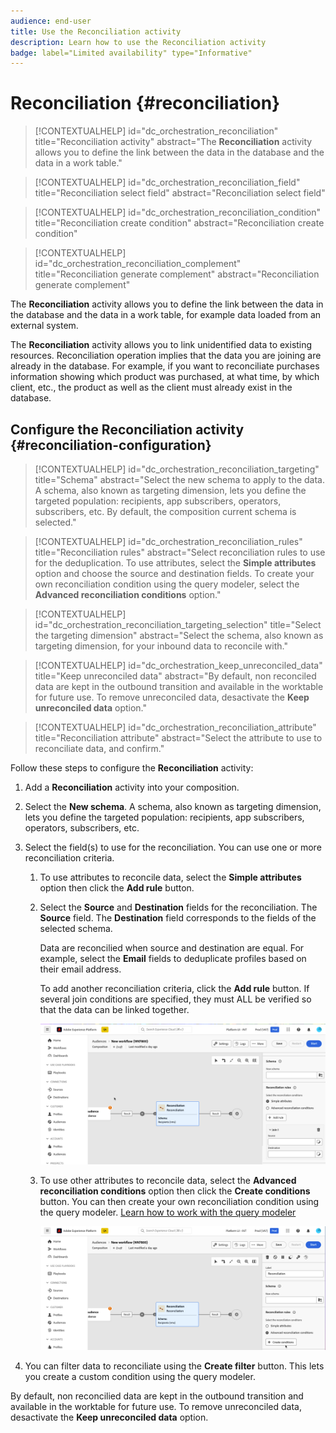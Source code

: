 ```yaml
---
audience: end-user
title: Use the Reconciliation activity
description: Learn how to use the Reconciliation activity
badge: label="Limited availability" type="Informative"
---
```


# Reconciliation {#reconciliation}
 
>[!CONTEXTUALHELP]
>id="dc_orchestration_reconciliation"
>title="Reconciliation activity"
>abstract="The **Reconciliation** activity allows you to define the link between the data in the database and the data in a work table." 

>[!CONTEXTUALHELP]
>id="dc_orchestration_reconciliation_field"
>title="Reconciliation select field"
>abstract="Reconciliation select field" 

>[!CONTEXTUALHELP]
>id="dc_orchestration_reconciliation_condition"
>title="Reconciliation create condition"
>abstract="Reconciliation create condition" 

>[!CONTEXTUALHELP]
>id="dc_orchestration_reconciliation_complement"
>title="Reconciliation generate complement"
>abstract="Reconciliation generate complement" 

The **Reconciliation** activity allows you to define the link between the data in the database and the data in a work table, for example data loaded from an external system.

<!--For example, the **Reconciliation** activity can be placed after a **Load file** activity to import non-standard data into the database. In this case, the **Reconciliation** activity lets you define the link between the data in the Adobe Campaign database and the data in the work table.-->

The **Reconciliation** activity allows you to link unidentified data to existing resources. Reconciliation operation implies that the data you are joining are already in the database. For example, if you want to reconciliate purchases information showing which product was purchased, at what time, by which client, etc., the product as well as the client must already exist in the database.

## Configure the Reconciliation activity {#reconciliation-configuration}

>[!CONTEXTUALHELP]
>id="dc_orchestration_reconciliation_targeting"
>title="Schema"
>abstract="Select the new schema to apply to the data. A schema, also known as targeting dimension, lets you define the targeted population: recipients, app subscribers, operators, subscribers, etc. By default, the composition current schema is selected." 

>[!CONTEXTUALHELP]
>id="dc_orchestration_reconciliation_rules"
>title="Reconciliation rules"
>abstract="Select reconciliation rules to use for the deduplication. To use attributes, select the **Simple attributes** option and choose the source and destination fields. To create your own reconciliation condition using the query modeler, select the **Advanced reconciliation conditions** option."

>[!CONTEXTUALHELP]
>id="dc_orchestration_reconciliation_targeting_selection"
>title="Select the targeting dimension"
>abstract="Select the schema, also known as targeting dimension, for your inbound data to reconcile with." 

>[!CONTEXTUALHELP]
>id="dc_orchestration_keep_unreconciled_data"
>title="Keep unreconciled data"
>abstract="By default, non reconciled data are kept in the outbound transition and available in the worktable for future use. To remove unreconciled data, desactivate the **Keep unreconciled data** option." 

>[!CONTEXTUALHELP]
>id="dc_orchestration_reconciliation_attribute"
>title="Reconciliation attribute"
>abstract="Select the attribute to use to reconciliate data, and confirm." 

Follow these steps to configure the **Reconciliation** activity:

1. Add a **Reconciliation** activity into your composition.

1. Select the **New schema**. A schema, also known as targeting dimension, lets you define the targeted population: recipients, app subscribers, operators, subscribers, etc.

1. Select the field(s) to use for the reconciliation. You can use one or more reconciliation criteria.

    1. To use attributes to reconcile data, select the **Simple attributes** option then click the **Add rule** button.
    1. Select the **Source** and **Destination** fields for the reconciliation. The **Source** field. The **Destination** field corresponds to the fields of the selected schema.
    
        Data are reconcilied when source and destination are equal. For example, select the **Email** fields to deduplicate profiles based on their email address. 
        
        To add another reconciliation criteria, click the **Add rule** button. If several join conditions are specified, they must ALL be verified so that the data can be linked together.    

        ![](../assets/reconciliation-rules.png)

    1. To use other attributes to reconcile data, select the **Advanced reconciliation conditions** option then click the **Create conditions** button. You can then create your own reconciliation condition using the query modeler. [Learn how to work with the query modeler](../../query/query-modeler-overview.md)

        ![](../assets/reconciliation-advanced.png)

1. You can filter data to reconciliate using the **Create filter** button. This lets you create a custom condition using the query modeler.

By default, non reconcilied data are kept in the outbound transition and available in the worktable for future use. To remove unreconciled data, desactivate the **Keep unreconciled data** option.

<!--
## Example {#reconciliation-example}

The following example demonstrates a workflow that creates an audience of profiles directly from an imported file containing new clients. It is made up of the following activities:

The workflow is designed as follows:

![](../assets/workflow-reconciliation-sample-1.0.png)

 
It is built with the following activities:

* A [Load file](load-file.md) activity uploads a file containing profiles data that were extracted from an external tool.

    For example:

    ```
    lastname;firstname;email;birthdate;
    JACKMAN;Megan;megan.jackman@testmail.com;07/08/1975;
    PHILLIPS;Edward;phillips@testmail.com;09/03/1986;
    WEAVER;Justin;justin_w@testmail.com;11/15/1990;
    MARTIN;Babe;babeth_martin@testmail.net;11/25/1964;
    REESE;Richard;rreese@testmail.com;02/08/1987;
    ```

* A **Reconciliation** activity which identifies the incoming data as profiles, by using the **email** and **Date of birth** fields as reconciliation criteria.

    ![](../assets/workflow-reconciliation-sample-1.1.png)

* A [Save audience](save-audience.md) activity to create a new audience based on these updates. You can also replace the **Save audience** activity by an **End** activity if no specific audience needs to be created or updated. Recipient profiles are updated in any case when you run the workflow.


## Compatibility {#reconciliation-compat}

The **Reconciliation** activity does not exist in the Client console. All **Enrichments** activities created in the Client console with the reconciliation options enabled are displayed as **Reconciliation** activities in Campaign Web user interface.
-->

